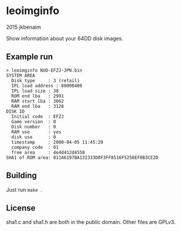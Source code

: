 leoimginfo
============================
2015 jkbenaim

Show information about your 64DD disk images.

## Example run
```console
> leoimginfo NUD-EFZJ-JPN.bin
SYSTEM AREA
  Disk type     : 3 (retail)
  IPL load address : 80000400
  IPL load size : 38
  ROM end lba   : 2991
  RAM start lba : 3062
  RAM end lba   : 3128
DISK ID
  Initial code  : EFZJ
  Game version  : 0
  Disk number   : 0
  RAM use       : yes
  disk use      : 0
  timestamp     : 2000-04-05 11:45:20
  company code  : 01
  free area     : 4e4d412d4558
SHA1 of ROM area: 811A6197BA132333D0F3FF8516F5258EF0B3CE2D

```

## Building

Just run ```make ```.

## License

sha1.c and sha1.h are both in the public domain. Other files are GPLv3.
